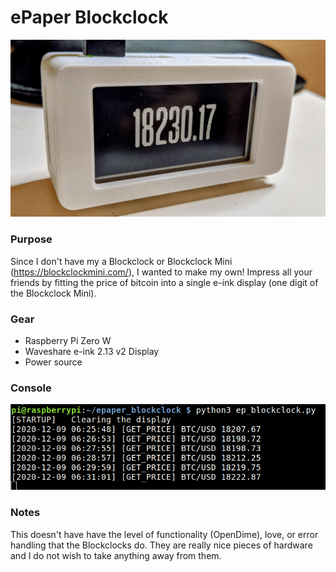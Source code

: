# ePaper Blockclock
![Ooooh Shiny!](/assets/ep_blockclock.png?raw=true)

### Purpose
Since I don't have my a Blockclock or Blockclock Mini (https://blockclockmini.com/), I wanted to make my own! Impress all your friends by fitting the price of bitcoin into a single e-ink display (one digit of the Blockclock Mini).

### Gear
 - Raspberry Pi Zero W
 - Waveshare e-ink 2.13 v2 Display
 - Power source

### Console
![Console output](/assets/ep_blockclock_console.png?raw=true)

### Notes
This doesn't have have the level of functionality (OpenDime), love, or error handling that the Blockclocks do. They are really nice pieces of hardware and I do not wish to take anything away from them.
